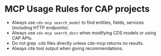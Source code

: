 # MCP Usage Rules for CAP projects

- Always use `cds-mcp search_model` to find entities, fields, services (including HTTP endpoints).
- Always use `cds-mcp search_docs` when modifying CDS models or using CAP APIs.
- Do not grep .cds files directly unless cds-mcp returns no results.
- Always cite tool output when giving recommendations.
